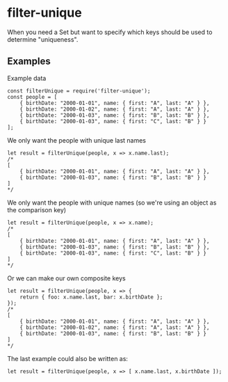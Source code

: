 # filter-unique
When you need a Set but want to specify which keys should be used to determine "uniqueness".

## Examples
Example data
```
const filterUnique = require('filter-unique');
const people = [
	{ birthDate: "2000-01-01", name: { first: "A", last: "A" } },
	{ birthDate: "2000-01-02", name: { first: "A", last: "A" } },
	{ birthDate: "2000-01-03", name: { first: "B", last: "B" } },
	{ birthDate: "2000-01-03", name: { first: "C", last: "B" } }
];
```

We only want the people with unique last names
```
let result = filterUnique(people, x => x.name.last);
/*
[
	{ birthDate: "2000-01-01", name: { first: "A", last: "A" } },
	{ birthDate: "2000-01-03", name: { first: "B", last: "B" } }
]
*/
```

We only want the people with unique names (so we're using an object as the comparison key)
```
let result = filterUnique(people, x => x.name);
/*
[
	{ birthDate: "2000-01-01", name: { first: "A", last: "A" } },
	{ birthDate: "2000-01-03", name: { first: "B", last: "B" } },
	{ birthDate: "2000-01-03", name: { first: "C", last: "B" } }
]
*/
```

Or we can make our own composite keys
```
let result = filterUnique(people, x => {
	return { foo: x.name.last, bar: x.birthDate };
});
/*
[
	{ birthDate: "2000-01-01", name: { first: "A", last: "A" } },
	{ birthDate: "2000-01-02", name: { first: "A", last: "A" } },
	{ birthDate: "2000-01-03", name: { first: "B", last: "B" } }
]
*/
```


The last example could also be written as:
```
let result = filterUnique(people, x => [ x.name.last, x.birthDate ]);
```